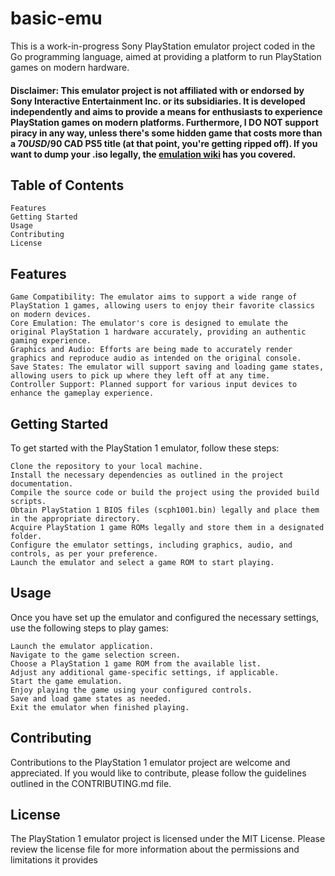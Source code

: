 # basic-emu

This is a work-in-progress Sony PlayStation emulator project coded in the Go programming language, aimed at providing a platform to run PlayStation games on modern hardware.

#### Disclaimer: This emulator project is not affiliated with or endorsed by Sony Interactive Entertainment Inc. or its subsidiaries. It is developed independently and aims to provide a means for enthusiasts to experience PlayStation games on modern platforms. Furthermore, I DO NOT support piracy in any way, unless there's some hidden game that costs more than a $70 USD/$90 CAD PS5 title (at that point, you're getting ripped off). If you want to dump your .iso legally, the [emulation wiki](https://emulation.gametechwiki.com/index.php/Ripping_games#Sony_PlayStation_1.2F2) has you covered.

## Table of Contents

    Features
    Getting Started
    Usage
    Contributing
    License

## Features

    Game Compatibility: The emulator aims to support a wide range of PlayStation 1 games, allowing users to enjoy their favorite classics on modern devices.
    Core Emulation: The emulator's core is designed to emulate the original PlayStation 1 hardware accurately, providing an authentic gaming experience.
    Graphics and Audio: Efforts are being made to accurately render graphics and reproduce audio as intended on the original console.
    Save States: The emulator will support saving and loading game states, allowing users to pick up where they left off at any time.
    Controller Support: Planned support for various input devices to enhance the gameplay experience.

## Getting Started

To get started with the PlayStation 1 emulator, follow these steps:

    Clone the repository to your local machine.
    Install the necessary dependencies as outlined in the project documentation.
    Compile the source code or build the project using the provided build scripts.
    Obtain PlayStation 1 BIOS files (scph1001.bin) legally and place them in the appropriate directory.
    Acquire PlayStation 1 game ROMs legally and store them in a designated folder.
    Configure the emulator settings, including graphics, audio, and controls, as per your preference.
    Launch the emulator and select a game ROM to start playing.

## Usage

Once you have set up the emulator and configured the necessary settings, use the following steps to play games:

    Launch the emulator application.
    Navigate to the game selection screen.
    Choose a PlayStation 1 game ROM from the available list.
    Adjust any additional game-specific settings, if applicable.
    Start the game emulation.
    Enjoy playing the game using your configured controls.
    Save and load game states as needed.
    Exit the emulator when finished playing.

## Contributing

Contributions to the PlayStation 1 emulator project are welcome and appreciated. If you would like to contribute, please follow the guidelines outlined in the CONTRIBUTING.md file.

## License

The PlayStation 1 emulator project is licensed under the MIT License. Please review the license file for more information about the permissions and limitations it provides 